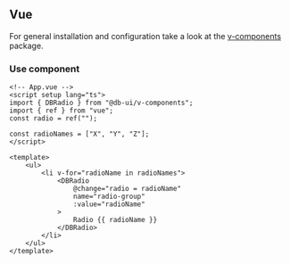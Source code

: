 ## Vue

For general installation and configuration take a look at the [v-components](https://www.npmjs.com/package/@db-ui/v-components) package.

### Use component

```vue App.vue
<!-- App.vue -->
<script setup lang="ts">
import { DBRadio } from "@db-ui/v-components";
import { ref } from "vue";
const radio = ref("");

const radioNames = ["X", "Y", "Z"];
</script>

<template>
	<ul>
		<li v-for="radioName in radioNames">
			<DBRadio
				@change="radio = radioName"
				name="radio-group"
				:value="radioName"
			>
				Radio {{ radioName }}
			</DBRadio>
		</li>
	</ul>
</template>
```
